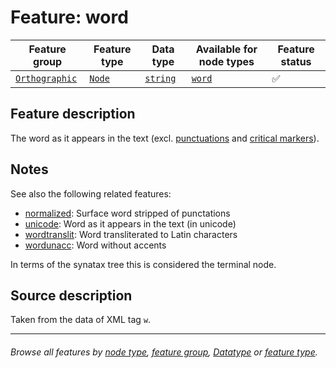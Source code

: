 # Feature: word <a name="start"></a>

Feature group | Feature type | Data type | Available for node types | Feature status
---  | --- | --- | --- | ---
[`Orthographic`](featuresbygroup.md#orthographic-features) | [`Node`](featuresbyfeaturetype.md#node-features) | [`string`](featuresbydatatype.md#string-datatype)  | [`word`](featuresbynodetype.md#word-nodes) | ✅

## Feature description 

The word as it appears in the text (excl. [punctuations](after.md#start) and [critical markers](featuresbygroup.md#textcritical-features)). 

## Notes

See also the following related features:
   * [normalized](normalized.md#start): Surface word stripped of punctations	
   * [unicode](unicode.md#start): Word as it appears in the text (in unicode)
   * [wordtranslit](wordtranslit.md#start): Word transliterated to Latin characters	
   * [wordunacc](wordunacc.md#start): Word without accents

In terms of the synatax tree this is considered the terminal node.

## Source description

Taken from the data of XML tag `w`.

---
###### *Browse all features by [node type](featuresbynodetype.md#start), [feature group](featuresbygroup.md#start), [Datatype](featuresbydatatype.md#start)  or [feature type](featuresbyfeaturetype.md#start).*
